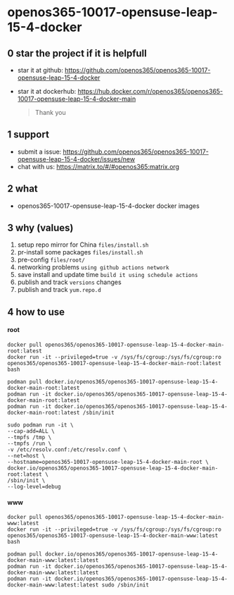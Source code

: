 # openos365-10017-opensuse-leap-15-4-docker

## 0 star the project if it is helpfull

* star it at github: https://github.com/openos365/openos365-10017-opensuse-leap-15-4-docker
* star it at dockerhub: https://hub.docker.com/r/openos365/openos365-10017-opensuse-leap-15-4-docker-main

  > Thank you

## 1 support

* submit a issue: https://github.com/openos365/openos365-10017-opensuse-leap-15-4-docker/issues/new
* chat with us: https://matrix.to/#/#openos365:matrix.org

## 2 what

* openos365-10017-opensuse-leap-15-4-docker docker images
  
## 3 why (values)

1. setup repo mirror for China `files/install.sh`
1. pr-install some packages `files/install.sh`
1. pre-config `files/root/`
1. networking problems `using github actions network`
1. save install and update time `build it using schedule actions`
1. publish and track `versions` changes
1. publish and track `yum.repo.d`

## 4 how to use

#### root
```
docker pull openos365/openos365-10017-opensuse-leap-15-4-docker-main-root:latest
docker run -it --privileged=true -v /sys/fs/cgroup:/sys/fs/cgroup:ro openos365/openos365-10017-opensuse-leap-15-4-docker-main-root:latest bash

podman pull docker.io/openos365/openos365-10017-opensuse-leap-15-4-docker-main-root:latest
podman run -it docker.io/openos365/openos365-10017-opensuse-leap-15-4-docker-main-root:latest
podman run -it docker.io/openos365/openos365-10017-opensuse-leap-15-4-docker-main-root:latest /sbin/init

sudo podman run -it \
--cap-add=ALL \
--tmpfs /tmp \
--tmpfs /run \
-v /etc/resolv.conf:/etc/resolv.conf \
--net=host \
--hostname=openos365-10017-opensuse-leap-15-4-docker-main-root \
docker.io/openos365/openos365-10017-opensuse-leap-15-4-docker-main-root:latest \
/sbin/init \
--log-level=debug

```
#### www

```
docker pull openos365/openos365-10017-opensuse-leap-15-4-docker-main-www:latest
docker run -it --privileged=true -v /sys/fs/cgroup:/sys/fs/cgroup:ro openos365/openos365-10017-opensuse-leap-15-4-docker-main-www:latest bash

podman pull docker.io/openos365/openos365-10017-opensuse-leap-15-4-docker-main-www:latest:latest
podman run -it docker.io/openos365/openos365-10017-opensuse-leap-15-4-docker-main-www:latest:latest
podman run -it docker.io/openos365/openos365-10017-opensuse-leap-15-4-docker-main-www:latest:latest sudo /sbin/init
```
